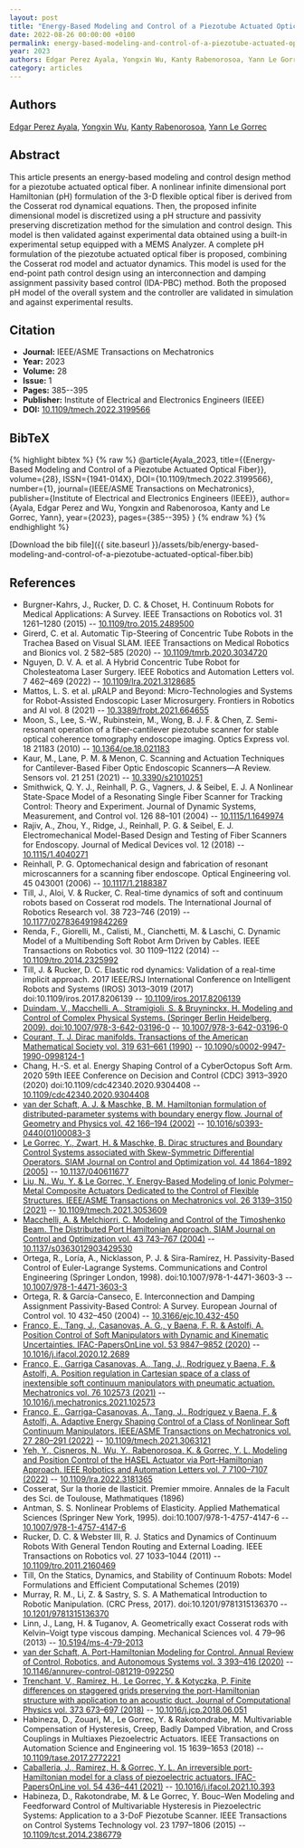 ```yaml
---
layout: post
title: "Energy-Based Modeling and Control of a Piezotube Actuated Optical Fiber"
date: 2022-08-26 00:00:00 +0100
permalink: energy-based-modeling-and-control-of-a-piezotube-actuated-optical-fiber
year: 2023
authors: Edgar Perez Ayala, Yongxin Wu, Kanty Rabenorosoa, Yann Le Gorrec
category: articles
---
```

 
## Authors
[Edgar Perez Ayala](authors/edgar-perez-ayala), [Yongxin Wu](authors/yongxin-wu), [Kanty Rabenorosoa](authors/kanty-rabenorosoa), [Yann Le Gorrec](authors/yann-le-gorrec)
 
## Abstract
This article presents an energy-based modeling and control design method for a piezotube actuated optical fiber. A nonlinear infinite dimensional port Hamiltonian (pH) formulation of the 3-D flexible optical fiber is derived from the Cosserat rod dynamical equations. Then, the proposed infinite dimensional model is discretized using a pH structure and passivity preserving discretization method for the simulation and control design. This model is then validated against experimental data obtained using a built-in experimental setup equipped with a MEMS Analyzer. A complete pH formulation of the piezotube actuated optical fiber is proposed, combining the Cosserat rod model and actuator dynamics. This model is used for the end-point path control design using an interconnection and damping assignment passivity based control (IDA-PBC) method. Both the proposed pH model of the overall system and the controller are validated in simulation and against experimental results.
 
## Citation
- **Journal:** IEEE/ASME Transactions on Mechatronics
- **Year:** 2023
- **Volume:** 28
- **Issue:** 1
- **Pages:** 385--395
- **Publisher:** Institute of Electrical and Electronics Engineers (IEEE)
- **DOI:** [10.1109/tmech.2022.3199566](https://doi.org/10.1109/tmech.2022.3199566)
 
## BibTeX
{% highlight bibtex %}
{% raw %}
@article{Ayala_2023,
  title={{Energy-Based Modeling and Control of a Piezotube Actuated Optical Fiber}},
  volume={28},
  ISSN={1941-014X},
  DOI={10.1109/tmech.2022.3199566},
  number={1},
  journal={IEEE/ASME Transactions on Mechatronics},
  publisher={Institute of Electrical and Electronics Engineers (IEEE)},
  author={Ayala, Edgar Perez and Wu, Yongxin and Rabenorosoa, Kanty and Le Gorrec, Yann},
  year={2023},
  pages={385--395}
}
{% endraw %}
{% endhighlight %}
 
[Download the bib file]({{ site.baseurl }}/assets/bib/energy-based-modeling-and-control-of-a-piezotube-actuated-optical-fiber.bib)
 
## References
- Burgner-Kahrs, J., Rucker, D. C. & Choset, H. Continuum Robots for Medical Applications: A Survey. IEEE Transactions on Robotics vol. 31 1261–1280 (2015) -- [10.1109/tro.2015.2489500](https://doi.org/10.1109/tro.2015.2489500)
- Girerd, C. et al. Automatic Tip-Steering of Concentric Tube Robots in the Trachea Based on Visual SLAM. IEEE Transactions on Medical Robotics and Bionics vol. 2 582–585 (2020) -- [10.1109/tmrb.2020.3034720](https://doi.org/10.1109/tmrb.2020.3034720)
- Nguyen, D. V. A. et al. A Hybrid Concentric Tube Robot for Cholesteatoma Laser Surgery. IEEE Robotics and Automation Letters vol. 7 462–469 (2022) -- [10.1109/lra.2021.3128685](https://doi.org/10.1109/lra.2021.3128685)
- Mattos, L. S. et al. μRALP and Beyond: Micro-Technologies and Systems for Robot-Assisted Endoscopic Laser Microsurgery. Frontiers in Robotics and AI vol. 8 (2021) -- [10.3389/frobt.2021.664655](https://doi.org/10.3389/frobt.2021.664655)
- Moon, S., Lee, S.-W., Rubinstein, M., Wong, B. J. F. & Chen, Z. Semi-resonant operation of a fiber-cantilever piezotube scanner for stable optical coherence tomography endoscope imaging. Optics Express vol. 18 21183 (2010) -- [10.1364/oe.18.021183](https://doi.org/10.1364/oe.18.021183)
- Kaur, M., Lane, P. M. & Menon, C. Scanning and Actuation Techniques for Cantilever-Based Fiber Optic Endoscopic Scanners—A Review. Sensors vol. 21 251 (2021) -- [10.3390/s21010251](https://doi.org/10.3390/s21010251)
- Smithwick, Q. Y. J., Reinhall, P. G., Vagners, J. & Seibel, E. J. A Nonlinear State-Space Model of a Resonating Single Fiber Scanner for Tracking Control: Theory and Experiment. Journal of Dynamic Systems, Measurement, and Control vol. 126 88–101 (2004) -- [10.1115/1.1649974](https://doi.org/10.1115/1.1649974)
- Rajiv, A., Zhou, Y., Ridge, J., Reinhall, P. G. & Seibel, E. J. Electromechanical Model-Based Design and Testing of Fiber Scanners for Endoscopy. Journal of Medical Devices vol. 12 (2018) -- [10.1115/1.4040271](https://doi.org/10.1115/1.4040271)
- Reinhall, P. G. Optomechanical design and fabrication of resonant microscanners for a scanning fiber endoscope. Optical Engineering vol. 45 043001 (2006) -- [10.1117/1.2188387](https://doi.org/10.1117/1.2188387)
- Till, J., Aloi, V. & Rucker, C. Real-time dynamics of soft and continuum robots based on Cosserat rod models. The International Journal of Robotics Research vol. 38 723–746 (2019) -- [10.1177/0278364919842269](https://doi.org/10.1177/0278364919842269)
- Renda, F., Giorelli, M., Calisti, M., Cianchetti, M. & Laschi, C. Dynamic Model of a Multibending Soft Robot Arm Driven by Cables. IEEE Transactions on Robotics vol. 30 1109–1122 (2014) -- [10.1109/tro.2014.2325992](https://doi.org/10.1109/tro.2014.2325992)
- Till, J. & Rucker, D. C. Elastic rod dynamics: Validation of a real-time implicit approach. 2017 IEEE/RSJ International Conference on Intelligent Robots and Systems (IROS) 3013–3019 (2017) doi:10.1109/iros.2017.8206139 -- [10.1109/iros.2017.8206139](https://doi.org/10.1109/iros.2017.8206139)
- [Duindam, V., Macchelli, A., Stramigioli, S. & Bruyninckx, H. Modeling and Control of Complex Physical Systems. (Springer Berlin Heidelberg, 2009). doi:10.1007/978-3-642-03196-0](modeling-and-control-of-complex-physical-systems) -- [10.1007/978-3-642-03196-0](https://doi.org/10.1007/978-3-642-03196-0)
- [Courant, T. J. Dirac manifolds. Transactions of the American Mathematical Society vol. 319 631–661 (1990)](dirac-manifolds) -- [10.1090/s0002-9947-1990-0998124-1](https://doi.org/10.1090/s0002-9947-1990-0998124-1)
- Chang, H.-S. et al. Energy Shaping Control of a CyberOctopus Soft Arm. 2020 59th IEEE Conference on Decision and Control (CDC) 3913–3920 (2020) doi:10.1109/cdc42340.2020.9304408 -- [10.1109/cdc42340.2020.9304408](https://doi.org/10.1109/cdc42340.2020.9304408)
- [van der Schaft, A. J. & Maschke, B. M. Hamiltonian formulation of distributed-parameter systems with boundary energy flow. Journal of Geometry and Physics vol. 42 166–194 (2002)](hamiltonian-formulation-of-distributed-parameter-systems-with-boundary-energy-flow) -- [10.1016/s0393-0440(01)00083-3](https://doi.org/10.1016/s0393-0440(01)00083-3)
- [Le Gorrec, Y., Zwart, H. & Maschke, B. Dirac structures and Boundary Control Systems associated with Skew-Symmetric Differential Operators. SIAM Journal on Control and Optimization vol. 44 1864–1892 (2005)](dirac-structures-and-boundary-control-systems-associated-with-skew-symmetric-differential-operators) -- [10.1137/040611677](https://doi.org/10.1137/040611677)
- [Liu, N., Wu, Y. & Le Gorrec, Y. Energy-Based Modeling of Ionic Polymer–Metal Composite Actuators Dedicated to the Control of Flexible Structures. IEEE/ASME Transactions on Mechatronics vol. 26 3139–3150 (2021)](energy-based-modeling-of-ionic-polymer-metal-composite-actuators-dedicated-to-the-control-of-flexible-structures) -- [10.1109/tmech.2021.3053609](https://doi.org/10.1109/tmech.2021.3053609)
- [Macchelli, A. & Melchiorri, C. Modeling and Control of the Timoshenko Beam. The Distributed Port Hamiltonian Approach. SIAM Journal on Control and Optimization vol. 43 743–767 (2004)](modeling-and-control-of-the-timoshenko-beam-the-distributed-port-hamiltonian-approach) -- [10.1137/s0363012903429530](https://doi.org/10.1137/s0363012903429530)
- Ortega, R., Loría, A., Nicklasson, P. J. & Sira-Ramírez, H. Passivity-Based Control of Euler-Lagrange Systems. Communications and Control Engineering (Springer London, 1998). doi:10.1007/978-1-4471-3603-3 -- [10.1007/978-1-4471-3603-3](https://doi.org/10.1007/978-1-4471-3603-3)
- Ortega, R. & García-Canseco, E. Interconnection and Damping Assignment Passivity-Based Control: A Survey. European Journal of Control vol. 10 432–450 (2004) -- [10.3166/ejc.10.432-450](https://doi.org/10.3166/ejc.10.432-450)
- [Franco, E., Tang, J., Casanovas, A. G., y Baena, F. R. & Astolfi, A. Position Control of Soft Manipulators with Dynamic and Kinematic Uncertainties. IFAC-PapersOnLine vol. 53 9847–9852 (2020)](position-control-of-soft-manipulators-with-dynamic-and-kinematic-uncertainties) -- [10.1016/j.ifacol.2020.12.2689](https://doi.org/10.1016/j.ifacol.2020.12.2689)
- [Franco, E., Garriga Casanovas, A., Tang, J., Rodriguez y Baena, F. & Astolfi, A. Position regulation in Cartesian space of a class of inextensible soft continuum manipulators with pneumatic actuation. Mechatronics vol. 76 102573 (2021)](position-regulation-in-cartesian-space-of-a-class-of-inextensible-soft-continuum-manipulators-with-pneumatic-actuation) -- [10.1016/j.mechatronics.2021.102573](https://doi.org/10.1016/j.mechatronics.2021.102573)
- [Franco, E., Garriga-Casanovas, A., Tang, J., Rodriguez y Baena, F. & Astolfi, A. Adaptive Energy Shaping Control of a Class of Nonlinear Soft Continuum Manipulators. IEEE/ASME Transactions on Mechatronics vol. 27 280–291 (2022)](adaptive-energy-shaping-control-of-a-class-of-nonlinear-soft-continuum-manipulators) -- [10.1109/tmech.2021.3063121](https://doi.org/10.1109/tmech.2021.3063121)
- [Yeh, Y., Cisneros, N., Wu, Y., Rabenorosoa, K. & Gorrec, Y. L. Modeling and Position Control of the HASEL Actuator via Port-Hamiltonian Approach. IEEE Robotics and Automation Letters vol. 7 7100–7107 (2022)](modeling-and-position-control-of-the-hasel-actuator-via-port-hamiltonian-approach) -- [10.1109/lra.2022.3181365](https://doi.org/10.1109/lra.2022.3181365)
- Cosserat, Sur la thorie de llasticit. Premier mmoire. Annales de la Facult des Sci. de Toulouse, Mathmatiques (1896)
- Antman, S. S. Nonlinear Problems of Elasticity. Applied Mathematical Sciences (Springer New York, 1995). doi:10.1007/978-1-4757-4147-6 -- [10.1007/978-1-4757-4147-6](https://doi.org/10.1007/978-1-4757-4147-6)
- Rucker, D. C. & Webster III, R. J. Statics and Dynamics of Continuum Robots With General Tendon Routing and External Loading. IEEE Transactions on Robotics vol. 27 1033–1044 (2011) -- [10.1109/tro.2011.2160469](https://doi.org/10.1109/tro.2011.2160469)
- Till, On the Statics, Dynamics, and Stability of Continuum Robots: Model Formulations and Efficient Computational Schemes (2019)
- Murray, R. M., Li, Z. & Sastry, S. S. A Mathematical Introduction to Robotic Manipulation. (CRC Press, 2017). doi:10.1201/9781315136370 -- [10.1201/9781315136370](https://doi.org/10.1201/9781315136370)
- Linn, J., Lang, H. & Tuganov, A. Geometrically exact Cosserat rods with Kelvin–Voigt type viscous damping. Mechanical Sciences vol. 4 79–96 (2013) -- [10.5194/ms-4-79-2013](https://doi.org/10.5194/ms-4-79-2013)
- [van der Schaft, A. Port-Hamiltonian Modeling for Control. Annual Review of Control, Robotics, and Autonomous Systems vol. 3 393–416 (2020)](port-hamiltonian-modeling-for-control) -- [10.1146/annurev-control-081219-092250](https://doi.org/10.1146/annurev-control-081219-092250)
- [Trenchant, V., Ramirez, H., Le Gorrec, Y. & Kotyczka, P. Finite differences on staggered grids preserving the port-Hamiltonian structure with application to an acoustic duct. Journal of Computational Physics vol. 373 673–697 (2018)](finite-differences-on-staggered-grids-preserving-the-port-hamiltonian-structure-with-application-to-an-acoustic-duct) -- [10.1016/j.jcp.2018.06.051](https://doi.org/10.1016/j.jcp.2018.06.051)
- Habineza, D., Zouari, M., Le Gorrec, Y. & Rakotondrabe, M. Multivariable Compensation of Hysteresis, Creep, Badly Damped Vibration, and Cross Couplings in Multiaxes Piezoelectric Actuators. IEEE Transactions on Automation Science and Engineering vol. 15 1639–1653 (2018) -- [10.1109/tase.2017.2772221](https://doi.org/10.1109/tase.2017.2772221)
- [Caballeria, J., Ramirez, H. & Gorrec, Y. L. An irreversible port-Hamiltonian model for a class of piezoelectric actuators. IFAC-PapersOnLine vol. 54 436–441 (2021)](an-irreversible-port-hamiltonian-model-for-a-class-of-piezoelectric-actuators) -- [10.1016/j.ifacol.2021.10.393](https://doi.org/10.1016/j.ifacol.2021.10.393)
- Habineza, D., Rakotondrabe, M. & Le Gorrec, Y. Bouc–Wen Modeling and Feedforward Control of Multivariable Hysteresis in Piezoelectric Systems: Application to a 3-DoF Piezotube Scanner. IEEE Transactions on Control Systems Technology vol. 23 1797–1806 (2015) -- [10.1109/tcst.2014.2386779](https://doi.org/10.1109/tcst.2014.2386779)

